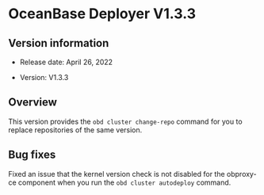 # OceanBase Deployer V1.3.3

## Version information

* Release date: April 26, 2022

* Version: V1.3.3

## Overview

This version provides the `obd cluster change-repo` command for you to replace repositories of the same version.

## Bug fixes

Fixed an issue that the kernel version check is not disabled for the obproxy-ce component when you run the `obd cluster autodeploy` command.
